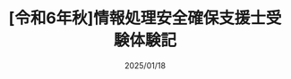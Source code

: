 ---
title: '[令和6年秋]情報処理安全確保支援士受験体験記'
date: '2025/01/18'
read_time : '15m'
image: '/profile.png'
description: '情報処理安全確保支援士試験を受験した感想・対策方法など'
category: 'self_development'
published: true
---